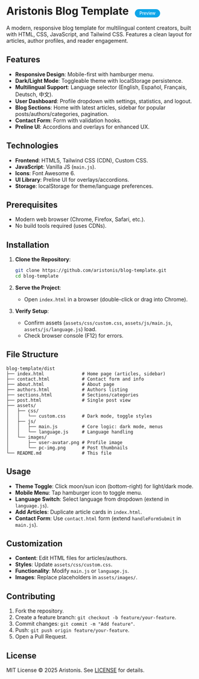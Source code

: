 # Aristonis Blog Template  <span style="margin-left: 10px;"><a href="https://aristonis.github.io/blog-template/dist/index.html" style="text-decoration: none; background-color: #0ea5e9; color: white; padding: 4px 12px; border-radius: 12px; font-size: 0.4em; font-weight: 500; transition: background-color 0.3s;">Preview</a></span>

A modern, responsive blog template for multilingual content creators, built with HTML, CSS, JavaScript, and Tailwind CSS. Features a clean layout for articles, author profiles, and reader engagement.

## Features

- **Responsive Design**: Mobile-first with hamburger menu.
- **Dark/Light Mode**: Toggleable theme with localStorage persistence.
- **Multilingual Support**: Language selector (English, Español, Français, Deutsch, 中文).
- **User Dashboard**: Profile dropdown with settings, statistics, and logout.
- **Blog Sections**: Home with latest articles, sidebar for popular posts/authors/categories, pagination.
- **Contact Form**: Form with validation hooks.
- **Preline UI**: Accordions and overlays for enhanced UX.

## Technologies

- **Frontend**: HTML5, Tailwind CSS (CDN), Custom CSS.
- **JavaScript**: Vanilla JS (`main.js`).
- **Icons**: Font Awesome 6.
- **UI Library**: Preline UI for overlays/accordions.
- **Storage**: localStorage for theme/language preferences.

## Prerequisites

- Modern web browser (Chrome, Firefox, Safari, etc.).
- No build tools required (uses CDNs).

## Installation

1. **Clone the Repository**:

   ```bash
   git clone https://github.com/aristonis/blog-template.git
   cd blog-template
   ```

2. **Serve the Project**:
   - Open `index.html` in a browser (double-click or drag into Chrome).

3. **Verify Setup**:
   - Confirm assets (`assets/css/custom.css`, `assets/js/main.js`, `assets/js/language.js`) load.
   - Check browser console (F12) for errors.

## File Structure

```
blog-template/dist
├── index.html              # Home page (articles, sidebar)
├── contact.html            # Contact form and info
├── about.html              # About page
├── authors.html            # Authors listing
├── sections.html           # Sections/categories
├── post.html               # Single post view
├── assets/
│   ├── css/
│   │   └── custom.css      # Dark mode, toggle styles
│   ├── js/
│   │   ├── main.js         # Core logic: dark mode, menus
│   │   └── language.js     # Language handling
│   └── images/
│       ├── user-avatar.png # Profile image
│       └── pc-img.png      # Post thumbnails
└── README.md               # This file
```

## Usage

- **Theme Toggle**: Click moon/sun icon (bottom-right) for light/dark mode.
- **Mobile Menu**: Tap hamburger icon to toggle menu.
- **Language Switch**: Select language from dropdown (extend in `language.js`).
- **Add Articles**: Duplicate article cards in `index.html`.
- **Contact Form**: Use `contact.html` form (extend `handleFormSubmit` in `main.js`).

## Customization

- **Content**: Edit HTML files for articles/authors.
- **Styles**: Update `assets/css/custom.css`.
- **Functionality**: Modify `main.js` or `language.js`.
- **Images**: Replace placeholders in `assets/images/`.

## Contributing

1. Fork the repository.
2. Create a feature branch: `git checkout -b feature/your-feature`.
3. Commit changes: `git commit -m "Add feature"`.
4. Push: `git push origin feature/your-feature`.
5. Open a Pull Request.

## License

MIT License © 2025 Aristonis. See [LICENSE](LICENSE) for details.
